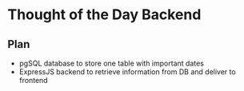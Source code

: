 # Thought of the Day Backend

## Plan

- pgSQL database to store one table with important dates
- ExpressJS backend to retrieve information from DB and deliver to frontend
